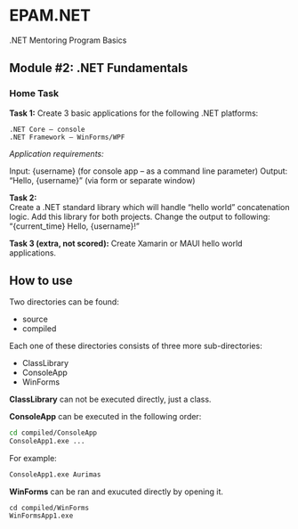 # EPAM.NET
 .NET Mentoring Program Basics

 ## Module #2: .NET Fundamentals

### Home Task
**Task 1:**
Create 3 basic applications for the following .NET platforms:

    .NET Core – console
    .NET Framework – WinForms/WPF
    
*Application requirements:*

Input: {username} (for console app – as a command line parameter)
Output: “Hello, {username}” (via form or separate window) 

**Task 2:**  
Create a .NET standard library which will handle “hello world” concatenation logic. Add this library for both projects. Change the output to following: “{current_time} Hello, {username}!”

**Task 3 (extra, not scored):**
Create Xamarin or MAUI hello world applications. 

## How to use
Two directories can be found:
- source
- compiled

Each one of these directories consists of three more sub-directories: 
- ClassLibrary
- ConsoleApp
- WinForms

**ClassLibrary** can not be executed directly, just a class.

**ConsoleApp** can be executed in the following order:
```sh
cd compiled/ConsoleApp
ConsoleApp1.exe ...
```
For example:
```sh
ConsoleApp1.exe Aurimas
```

**WinForms** can be ran and exucuted directly by opening it.
```
cd compiled/WinForms
WinFormsApp1.exe
```
